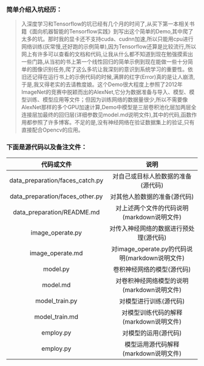 ﻿
### 简单介绍入坑经历：
>入深度学习和Tensorflow的坑已经有几个月的时间了,从买下第一本相关书籍《面向机器智能的Tensorflow实践》到写出这个简单的Demo,其中爬了太多的坑。那时我的显卡还不支持cuda、cudnn加速,所以只能用cpu进行网络训练(灰常慢,还好跑的示例简单),因为Tensorflow还算是比较流行,所以网上有许多可以查看的文档和代码,让我从什么都不知道到现在勉强摸索出一些门路,从当初的书上第一个线性回归的简单示例到现在能做一些十分简单的图像识别任务,爬了这么多坑让我深刻的意识到系统学习的重要性。依旧还记得在运行书上的示例代码的时候,满屏的红字(Error)真的是让人崩溃,于是,我又得老实的去请教度娘。这个Demo很大程度上参照了2012年ImageNet的竞赛中脱颖而出的AlexNet,它分为数据准备与导入、模型、模型训练、模型应用等文件；但因为训练网络的数据量很少,所以不需要像AlexNet那样的多个GPU加速计算,Demo中模型是三层卷积池化层加两层全连接层加最终的回归层(详细参数见model.md说明文件),其中的代码,函数作用都参照了许多博客。不足的是,没有神经网络在验证数据集上的验证,只有直接配合Opencv的应用。

### 下面是源代码以及备注文件：

|代码或文件|说明|
|:---:|:---:|
|data_preparation/faces_catch.py|对自己或目标人脸数据的准备(源代码)|
|data_preparation/faces_other.py|对其他人脸数据的准备(源代码)|
|data_preparation/README.md|对上述两个文件的代码说明(markdown说明文件)|
|image_operate.py|对传入神经网络的数据进行预处理(源代码)|
|image_operate.md|对image_operate.py的代码说明(markdown说明文件)|
|model.py|卷积神经网络的模型(源代码)|
|model.md|对卷积神经网络模型的说明(markdown说明文件)|
|model_train.py|对模型进行训练(源代码)|
|model_train.md|对模型训练代码的解释(markdown说明文件)|
|employ.py|对模型的运用(源代码)|
|employ.py|模型运用源代码解释(markdown说明文件)|



